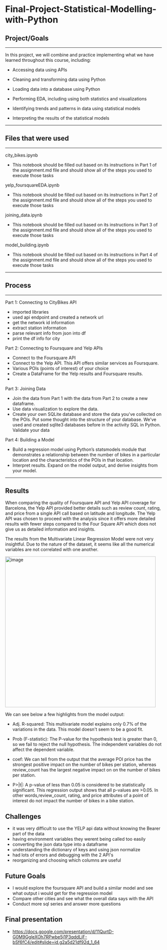 # Final-Project-Statistical-Modelling-with-Python

## Project/Goals
***
In this project, we will combine and practice implementing what we have learned throughout this course, including:

* Accessing data using APIs

* Cleaning and transforming data using Python

* Loading data into a database using Python

* Performing EDA, including using both statistics and visualizations

* Identifying trends and patterns in data using statistical models

* Interpreting the results of the statistical models

***
## Files that were used

***
city_bikes.ipynb

* This notebook should be filled out based on its instructions in Part 1 of the assignment.md file and should show all of the steps you used to execute those tasks

yelp_foursquareEDA.ipynb

* This notebook should be filled out based on its instructions in Part 2 of the assignment.md file and should show all of the steps you used to execute those tasks

joining_data.ipynb

* This notebook should be filled out based on its instructions in Part 3 of the assignment.md file and should show all of the steps you used to execute those tasks

model_building.ipynb

* This notebook should be filled out based on its instructions in Part 4 of the assignment.md file and should show all of the steps you used to execute those tasks

***
## Process

***
Part 1: Connecting to CityBikes API

* imported libraries
* used api endpoint and created a network url
* get the network id information
* extract station information
* parse relevant info from json into df
* print the df info for city

Part 2: Connecting to Foursquare and Yelp APIs
* Connect to the Foursquare API
* Connect to the Yelp API. This API offers similar services as Foursquare.
* Various POIs (points of interest) of your choice
* Create a DataFrame for the Yelp results and Foursquare results.
* 

Part 3: Joining Data
* Join the data from Part 1 with the data from Part 2 to create a new dataframe.
* Use data visualization to explore the data.
* Create your own SQLite database and store the data you've collected on the POIs. Put some thought into the structure of your database. We've used and created sqlite3 databases before in the activity SQL in Python. Validate your data

Part 4: Building a Model
* Build a regression model using Python’s statsmodels module that demonstrates a relationship between the number of bikes in a particular location and the characteristics of the POIs in that location.
* Interpret results. Expand on the model output, and derive insights from your model.

***
## Results
When comparing the quality of Foursquare API and Yelp API coverage for Barcelona, the Yelp API provided better details such as review count, rating, and price from a single API call based on latitude and longitude. The Yelp API was chosen to proceed with the analysis since it offers more detailed results with fewer steps compared to the Four Square API which does not give us as detailed information and insights. 

The results from the Multivariate Linear Regression Model were not very insightful. Due to the nature of the dataset, it seems like all the numerical variables are not correlated with one another.

<img width="484" alt="image" src="https://github.com/gu12934/-LHL-Statistical-Modelling-Project/assets/36687057/f15a2e29-d678-4d55-83a2-daaabb7329e0">


We can see below a few highlights from the model output:

* Adj. R-squared: This multivariate model explains only 0.7% of the variations in the data. This model doesn't seem to be a good fit.

* Prob (F-statistic): The P-value for the hypothesis test is greater than 0, so we fail to reject the null hypothesis. The independent variables do not affect the dependent variable.

* coef: We can tell from the output that the average POI price has the strongest positive impact on the number of bikes per station, whereas review_count has the largest negative impact on on the number of bikes per station.

* P>|t|: A p-value of less than 0.05 is considered to be statistically significant. This regression output shows that all p-values are >0.05. In other words,review_count, rating, and price attributes of a point of interest do not impact the number of bikes in a bike station.


## Challenges 
* it was very difficult to use the YELP api data without knowing the Bearer part of the data
* having environment variables they werent being called too easily
* converting the json data type into a dataframe
* understanding the dictionary of keys and using json normalize
* had lots of errors and debugging with the 2 API's
* reorganizing and choosing which columns are useful

## Future Goals
* I would explore the foursquare API and build a similar model and see what output i would get for the regression model
* Compare other cities and see what the overall data says with the API
* Conduct more sql series and answer more questions

## Final presentation
* https://docs.google.com/presentation/d/11QurtD-G0M9GgleXOh7RPwbe5j1P3qddLjF-bSf6fC4/edit#slide=id.g2a5d21df92d_1_64



